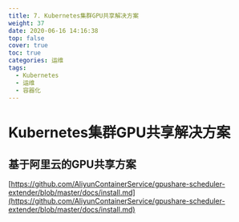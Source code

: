 ```yaml
---
title: 7. Kubernetes集群GPU共享解决方案
weight: 37
date: 2020-06-16 14:16:38
top: false
cover: true
toc: true
categories: 运维
tags: 
  - Kubernetes 
  - 运维
  - 容器化
---
```


# Kubernetes集群GPU共享解决方案

## 基于阿里云的GPU共享方案
[https://github.com/AliyunContainerService/gpushare-scheduler-extender/blob/master/docs/install.md](https://github.com/AliyunContainerService/gpushare-scheduler-extender/blob/master/docs/install.md)